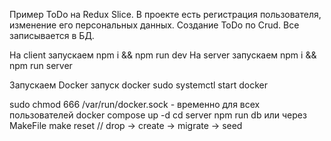 Пример ToDo на Redux Slice. В проекте есть регистрация пользователя, изменение его персональных данных. Создание ToDo по Crud. Все записывается в БД. 

На client запускаем npm i && npm run dev
На server запускаем npm i && npm run server

Запускаем Docker 
запуск docker
sudo systemctl start docker

sudo chmod 666 /var/run/docker.sock - временно для всех пользователей 
docker compose up -d
cd server
npm run db
или через MakeFile
make reset //  drop → create → migrate → seed

